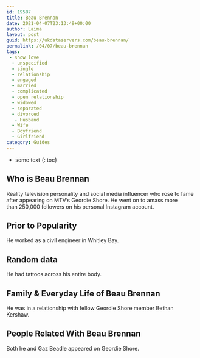 ```yaml
---
id: 19587
title: Beau Brennan
date: 2021-04-07T23:13:49+00:00
author: Laima
layout: post
guid: https://ukdataservers.com/beau-brennan/
permalink: /04/07/beau-brennan
tags:
 - show love
  - unspecified
  - single
  - relationship
  - engaged
  - married
  - complicated
  - open relationship
  - widowed
  - separated
  - divorced
   - Husband
  - Wife
  - Boyfriend
  - Girlfriend
category: Guides
---
```


* some text
{: toc}


## Who is Beau Brennan
                  
                  
                  
Reality television personality and social media influencer who rose to fame after appearing on MTV&#8217;s Geordie Shore. He went on to amass more than 250,000 followers on his personal Instagram account.
                  
              
            
              
            
                
                
                
## Prior to Popularity
                  
                  
                  
He worked as a civil engineer in Whitley Bay.
                  
              
            
              
            
                
                
                
## Random data
                  
                  
                  
He had tattoos across his entire body.
                  
              
            
              
            
                
                
                
## Family & Everyday Life of Beau Brennan
                  
                  
                  
He was in a relationship with fellow Geordie Shore member Bethan Kershaw.
                  
              
            
              
            
                
                
                
## People Related With Beau Brennan
                  
                  
                  
Both he and Gaz Beadle appeared on Geordie Shore. 
                  
              
            
              
            
                
              
            
              
              
            
            
              
            
          
          
          